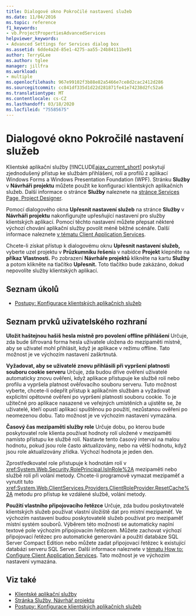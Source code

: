 ```yaml
---
title: Dialogové okno Pokročilé nastavení služeb
ms.date: 11/04/2016
ms.topic: reference
f1_keywords:
- vb.ProjectPropertiesAdvancedServices
helpviewer_keywords:
- Advanced Settings for Services dialog box
ms.assetid: 6dde4a2d-85e1-4275-aa55-24b84111be91
author: TerryGLee
ms.author: tglee
manager: jillfra
ms.workload:
- multiple
ms.openlocfilehash: 967e99102f3b88e82a5466e7ce8d2cac2412d286
ms.sourcegitcommit: cc841df335d1d22d281871fe41e74238d2fc52a6
ms.translationtype: MT
ms.contentlocale: cs-CZ
ms.lasthandoff: 03/18/2020
ms.locfileid: "75585675"
---
```

# <a name="advanced-settings-for-services-dialog-box"></a>Dialogové okno Pokročilé nastavení služeb
Klientské aplikační služby [!INCLUDE[ajax_current_short](../../ide/reference/includes/ajax_current_short_md.md)] poskytují zjednodušený přístup ke službám přihlášení, rolí a profilů z aplikací Windows Forms a Windows Presentation Foundation (WPF). Stránku **Služby** v **Návrháři projektu** můžete použít ke konfiguraci klientských aplikačních služeb. Další informace o stránce **Služby** naleznete na [stránce Services Page, Project Designer](../../ide/reference/services-page-project-designer.md).

Pomocí dialogového okna **Upřesnit nastavení služeb** na stránce **Služby** v **Návrháři projektu** nakonfigurujte upřesňující nastavení pro služby klientských aplikací. Pomocí těchto nastavení můžete přepsat některé výchozí chování aplikační služby povolit méně běžné scénáře. Další informace naleznete [v tématu Client Application Services](/dotnet/framework/common-client-technologies/client-application-services).

Chcete-li získat přístup k dialogovému oknu **Upřesnit nastavení služeb,** vyberte uzel projektu v **Průzkumníku řešení**a v nabídce **Projekt** klepněte na **příkaz Vlastnosti.** Po zobrazení **Návrháře projektů** klikněte na kartu **Služby** a potom klikněte na tlačítko **Upřesnit.** Toto tlačítko bude zakázáno, dokud nepovolíte služby klientských aplikací.

## <a name="task-list"></a>Seznam úkolů

- [Postupy: Konfigurace klientských aplikačních služeb](/dotnet/framework/common-client-technologies/how-to-configure-client-application-services)

## <a name="uielement-list"></a>Seznam prvků uživatelského rozhraní

 **Uložit haštejnou hašiš hesla místně pro povolení offline přihlášení** Určuje, zda bude šifrovaná forma hesla uživatele uložena do mezipaměti místně, aby se uživatel mohl přihlásit, když je aplikace v režimu offline. Tato možnost je ve výchozím nastavení zaškrtnutá.

 **Vyžadovat, aby se uživatelé znovu přihlásili při vypršení platnosti souboru cookie serveru** Určuje, zda budou dříve ověření uživatelé automaticky znovu ověřeni, když aplikace přistupuje ke službě rolí nebo profilu a vypršela platnost ověřovacího souboru serveru. Tuto možnost vyberte, chcete-li odepřít přístup k aplikačním službám a vyžadovat explicitní opětovné ověření po vypršení platnosti souboru cookie. To je užitečné pro aplikace nasazené ve veřejných umístěních a ujistěte se, že uživatelé, kteří opustí aplikaci spuštěnou po použití, nezůstanou ověřeni po neomezenou dobu. Tato možnost je ve výchozím nastavení vymazána.

 **Časový čas mezipaměti služby role** Určuje dobu, po kterou bude poskytovatel role klienta používat hodnoty rolí uložené v mezipaměti namísto přístupu ke službě rolí. Nastavte tento časový interval na malou hodnotu, pokud jsou role často aktualizovány, nebo na větší hodnotu, když jsou role aktualizovány zřídka. Výchozí hodnota je jeden den.

Zprostředkovatel role přistupuje k hodnotám rolí v <xref:System.Web.Security.RolePrincipal.IsInRole%2A> mezipaměti nebo službě rolí při volání metody. Chcete-li programově vymazat mezipaměť a vynutit tuto <xref:System.Web.ClientServices.Providers.ClientRoleProvider.ResetCache%2A> metodu pro přístup ke vzdálené službě, volání metody.

 **Použití vlastního připojovacího řetězce** Určuje, zda budou poskytovatelé klientských služeb používat vlastní úložiště dat pro místní mezipaměť. Ve výchozím nastavení budou poskytovatelé služeb používat pro mezipaměť místní systém souborů. Výběrem této možnosti se automaticky naplní textové pole výchozím připojovacím řetězcem. Můžete zachovat výchozí připojovací řetězec pro automatické generování a použití databáze SQL Server Compact Edition nebo můžete zadat připojovací řetězec k existující databázi serveru SQL Server. Další informace naleznete v [tématu How to: Configure Client Application Services](/dotnet/framework/common-client-technologies/how-to-configure-client-application-services). Tato možnost je ve výchozím nastavení vymazána.

## <a name="see-also"></a>Viz také

- [Klientské aplikační služby](/dotnet/framework/common-client-technologies/client-application-services)
- [Stránka Služby, Návrhář projektu](../../ide/reference/services-page-project-designer.md)
- [Postupy: Konfigurace klientských aplikačních služeb](/dotnet/framework/common-client-technologies/how-to-configure-client-application-services)
